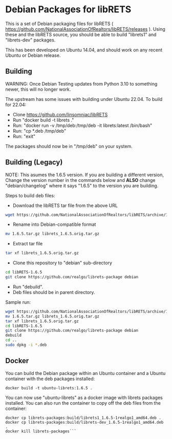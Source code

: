 Debian Packages for libRETS
===========================

This is a set of Debian packaging files for libRETS
( https://github.com/NationalAssociationOfRealtors/libRETS/releases ).
Using these and the libRETS source, you should be able to build
"librets1" and "librets-dev" packages.

This has been developed on Ubuntu 14.04, and should work on any recent
Ubuntu or Debian release.

Building
--------

WARNING: Once Debian Testing updates from Python 3.10 to something newer,
this will no longer work.

The upstream has some issues with building under Ubuntu 22.04.  To build
for 22.04:

- Clone https://github.com/linsomniac/libRETS
- Run "docker build -t librets ."
- Run: "docker run -v /tmp/deb:/tmp/deb -it librets:latest /bin/bash"
- Run: "cp *.deb /tmp/deb"
- Run: "exit"

The packages should now be in "/tmp/deb" on your system.

Building (Legacy)
-----------------

NOTE: This asumes the 1.6.5 version.  If you are building a different version,
Change the version number in the commands below and **ALSO** change
"debian/changelog" where it says "1.6.5" to the version you are building.

Steps to build deb files:

- Download the libRETS tar file from the above URL

```bash
wget https://github.com/NationalAssociationOfRealtors/libRETS/archive/1.6.5.tar.gz
```

- Rename into Debian-compatible format

```bash
mv 1.6.5.tar.gz librets_1.6.5.orig.tar.gz
```

- Extract tar file

```bash
tar xf librets_1.6.5.orig.tar.gz
```

- Clone this repository to "debian" sub-directory

```bash
cd libRETS-1.6.5
git clone https://github.com/realgo/librets-package debian
```

- Run "debuild".
- Deb files should be in parent directory.

Sample run:

```bash
wget https://github.com/NationalAssociationOfRealtors/libRETS/archive/1.6.5.tar.gz
mv 1.6.5.tar.gz librets_1.6.5.orig.tar.gz
tar xf librets_1.6.5.orig.tar.gz
cd libRETS-1.6.5
git clone https://github.com/realgo/librets-package debian
debuild
cd ..
sudo dpkg -i *.deb
```

Docker
------

You can build the Debian package within an Ubuntu container and a Ubuntu
container with the deb packages installed:

```docker build -t ubuntu-librets:1.6.5 .```

You can now use "ubuntu-librets" as a docker image with librets packages
installed.  You can also run the container to copy off the deb files from the
container:

```docker run --name librets-packages ubuntu-librets:1.6.5
docker cp librets-packages:build/librets1_1.6.5-1realgo1_amd64.deb .
docker cp librets-packages:build/librets-dev_1.6.5-1realgo1_amd64.deb .
docker kill librets-packages```
